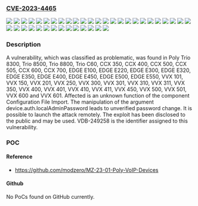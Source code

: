 ### [CVE-2023-4465](https://cve.mitre.org/cgi-bin/cvename.cgi?name=CVE-2023-4465)
![](https://img.shields.io/static/v1?label=Product&message=CCX%20350&color=blue)
![](https://img.shields.io/static/v1?label=Product&message=CCX%20400&color=blue)
![](https://img.shields.io/static/v1?label=Product&message=CCX%20500&color=blue)
![](https://img.shields.io/static/v1?label=Product&message=CCX%20505&color=blue)
![](https://img.shields.io/static/v1?label=Product&message=CCX%20600&color=blue)
![](https://img.shields.io/static/v1?label=Product&message=CCX%20700&color=blue)
![](https://img.shields.io/static/v1?label=Product&message=EDGE%20E100&color=blue)
![](https://img.shields.io/static/v1?label=Product&message=EDGE%20E220&color=blue)
![](https://img.shields.io/static/v1?label=Product&message=EDGE%20E300&color=blue)
![](https://img.shields.io/static/v1?label=Product&message=EDGE%20E320&color=blue)
![](https://img.shields.io/static/v1?label=Product&message=EDGE%20E350&color=blue)
![](https://img.shields.io/static/v1?label=Product&message=EDGE%20E400&color=blue)
![](https://img.shields.io/static/v1?label=Product&message=EDGE%20E450&color=blue)
![](https://img.shields.io/static/v1?label=Product&message=EDGE%20E500&color=blue)
![](https://img.shields.io/static/v1?label=Product&message=EDGE%20E550&color=blue)
![](https://img.shields.io/static/v1?label=Product&message=Trio%208300&color=blue)
![](https://img.shields.io/static/v1?label=Product&message=Trio%208500&color=blue)
![](https://img.shields.io/static/v1?label=Product&message=Trio%208800&color=blue)
![](https://img.shields.io/static/v1?label=Product&message=Trio%20C60&color=blue)
![](https://img.shields.io/static/v1?label=Product&message=VVX%20101&color=blue)
![](https://img.shields.io/static/v1?label=Product&message=VVX%20150&color=blue)
![](https://img.shields.io/static/v1?label=Product&message=VVX%20201&color=blue)
![](https://img.shields.io/static/v1?label=Product&message=VVX%20250&color=blue)
![](https://img.shields.io/static/v1?label=Product&message=VVX%20300&color=blue)
![](https://img.shields.io/static/v1?label=Product&message=VVX%20301&color=blue)
![](https://img.shields.io/static/v1?label=Product&message=VVX%20310&color=blue)
![](https://img.shields.io/static/v1?label=Product&message=VVX%20311&color=blue)
![](https://img.shields.io/static/v1?label=Product&message=VVX%20350&color=blue)
![](https://img.shields.io/static/v1?label=Product&message=VVX%20400&color=blue)
![](https://img.shields.io/static/v1?label=Product&message=VVX%20401&color=blue)
![](https://img.shields.io/static/v1?label=Product&message=VVX%20410&color=blue)
![](https://img.shields.io/static/v1?label=Product&message=VVX%20411&color=blue)
![](https://img.shields.io/static/v1?label=Product&message=VVX%20450&color=blue)
![](https://img.shields.io/static/v1?label=Product&message=VVX%20500&color=blue)
![](https://img.shields.io/static/v1?label=Product&message=VVX%20501&color=blue)
![](https://img.shields.io/static/v1?label=Product&message=VVX%20600&color=blue)
![](https://img.shields.io/static/v1?label=Product&message=VVX%20601&color=blue)
![](https://img.shields.io/static/v1?label=Version&message=%3D%20n%2Fa%20&color=brighgreen)
![](https://img.shields.io/static/v1?label=Vulnerability&message=CWE-620%20Unverified%20Password%20Change&color=brighgreen)

### Description

A vulnerability, which was classified as problematic, was found in Poly Trio 8300, Trio 8500, Trio 8800, Trio C60, CCX 350, CCX 400, CCX 500, CCX 505, CCX 600, CCX 700, EDGE E100, EDGE E220, EDGE E300, EDGE E320, EDGE E350, EDGE E400, EDGE E450, EDGE E500, EDGE E550, VVX 101, VVX 150, VVX 201, VVX 250, VVX 300, VVX 301, VVX 310, VVX 311, VVX 350, VVX 400, VVX 401, VVX 410, VVX 411, VVX 450, VVX 500, VVX 501, VVX 600 and VVX 601. Affected is an unknown function of the component Configuration File Import. The manipulation of the argument device.auth.localAdminPassword leads to unverified password change. It is possible to launch the attack remotely. The exploit has been disclosed to the public and may be used. VDB-249258 is the identifier assigned to this vulnerability.

### POC

#### Reference
- https://github.com/modzero/MZ-23-01-Poly-VoIP-Devices

#### Github
No PoCs found on GitHub currently.

